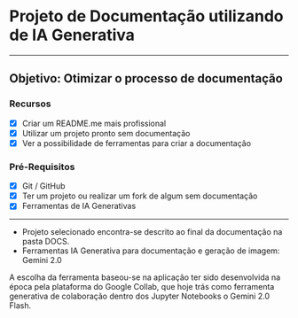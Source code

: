 # Projeto de Documentação utilizando de IA Generativa
---
## Objetivo: Otimizar o processo de documentação

### Recursos
- [x] Criar um README.me mais profissional
- [x] Utilizar um projeto pronto sem documentação
- [x] Ver a possibilidade de ferramentas para criar a documentação

### Pré-Requisitos
- [x] Git / GitHub
- [x] Ter um projeto ou realizar um fork de algum sem documentação
- [x] Ferramentas de IA Generativas 

---

- Projeto selecionado encontra-se descrito ao final da documentação na pasta DOCS.
- Ferramentas IA Generativa para documentação e geração de imagem: Gemini 2.0

A escolha da ferramenta baseou-se na aplicação ter sido desenvolvida na época pela plataforma do Google Collab, que hoje trás como ferramenta generativa de colaboração dentro dos Jupyter Notebooks o Gemini 2.0 Flash.
